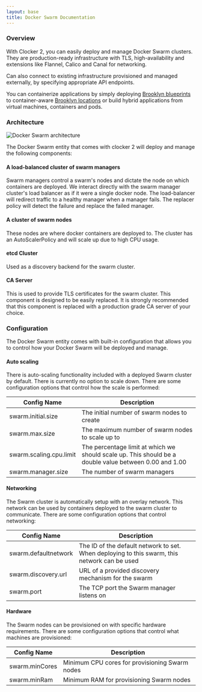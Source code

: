 ```yaml
---
layout: base
title: Docker Swarm Documentation
---
```


### Overview
With Clocker 2, you can easily deploy and manage Docker Swarm clusters. They are production-ready infrastructure with TLS, high-availability and extensions like Flannel, Calico and Canal for networking.

Can also connect to existing infrastructure provisioned and managed externally, by specifying appropriate API endpoints.

You can containerize applications by simply deploying [Brooklyn blueprints](http://brooklyn.apache.org/v/latest/start/blueprints.html) to container-aware [Brooklyn locations](http://brooklyn.apache.org/v/latest/ops/locations/index.html) or build hybrid applications from virtual machines, containers and pods.

### Architecture
![Docker Swarm architecture]({{site.baseurl}}/assets/images/swarm-architecture.png)

The Docker Swarm entity that comes with clocker 2 will deploy and manage the following components:

#### A load-balanced cluster of swarm managers
Swarm managers control a swarm's nodes and dictate the node on which containers are deployed.
We interact directly with the swarm manager cluster's load balancer as if it were a single docker node.
The load-balancer will redirect traffic to a healthy manager when a manager fails.  The replacer policy will detect the failure and replace the failed manager.

#### A cluster of swarm nodes
These nodes are where docker containers are deployed to. The cluster has an AutoScalerPolicy and will scale up due to high CPU usage.

#### etcd Cluster
Used as a discovery backend for the swarm cluster.

#### CA Server
This is used to provide TLS certificates for the swarm cluster. This component is designed to be easily replaced. It is strongly recommended that this component is replaced with a production grade CA server of your choice.

### Configuration 
The Docker Swarm entity comes with built-in configuration that allows you to control how your Docker Swarm will be deployed and manage.

#### Auto scaling
There is auto-scaling functionality included with a deployed Swarm cluster by default. There is currently no option to scale down. There are some configuration options that control how the scale is performed:

| Config Name             | Description                                                                                           |
|-------------------------|-------------------------------------------------------------------------------------------------------|
| swarm.initial.size      | The initial number of swarm nodes to create                                                           |
| swarm.max.size          | The maximum number of swarm nodes to scale up to                                                      |
| swarm.scaling.cpu.limit | The percentage limit at which we should scale up. This should be a double value between 0.00 and 1.00 |
| swarm.manager.size      | The number of swarm managers                                                                              |


#### Networking
The Swarm cluster is automatically setup with an overlay network. This network can be used by containers deployed to the swarm cluster to communicate. There are some configuration options that control networking:

| Config Name          | Description                                                                                  |
|----------------------|----------------------------------------------------------------------------------------------|
| swarm.defaultnetwork | The ID of the default network to set. When deploying to this swarm, this network can be used |
| swarm.discovery.url  | URL of a provided discovery mechanism for the swarm                                          |
| swarm.port           | The TCP port the Swarm manager listens on                                                    |

#### Hardware
The Swarm nodes can be provisioned on with specific hardware requirements. There are some configuration options that control what machines are provisioned:

| Config Name    | Description                                    |
|----------------|------------------------------------------------|
| swarm.minCores | Minimum CPU cores for provisioning Swarm nodes |
| swarm.minRam   | Minimum RAM for provisioning Swarm nodes       |